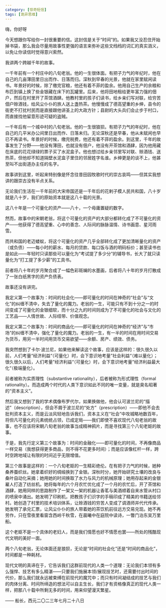```yaml
---
category: [惊奇短信]
tags: [诡异思维]
---
```

嗨，你好呀

今天想跟你写给你一封很重要的信。这封信是关于“时间”的。如果我又没忍住开始掉书袋，那么我会尽量用故事性更强的语言来弥补这些文绉绉的词汇的真实涵义，以免让你读信时觉得意兴索然。

我讲两个跨越千年的故事。

一千年前有一个村庄中的八旬老翁。他的一生很体面。有把子力气的年纪时，他在自己的几亩薄田里日出而作、日落而归。深秋到早春的光景，他就在家里赋闲读书。年景好的时候，除了缴完官粮，他还有着不菲的盈余。他用自己生产的余粮和布匹到镇上换了些金银藏在床下的瓦罐里。后来，他将田地租给更年富力强的佃户，然后在村里开了茶馆酒肆。他教村里的孩子们读书，给乡亲们写对联，给穷苦佃户赊酒钱，给风尘仆仆的旅人送上盏热茶。他慢慢成了德高望重的乡绅，县令的衙吏不打扰村民而是直接跟他讲圣上的大政方针；县尉的大头兵们会止步于村口，而直接找他留意形迹可疑的盗贼。

一千年后有一个城中村的八旬老翁。他的一生很狼狈。有把子力气的年纪时，他在自己的几平米办公间里日出而作、日落未归。无论深秋还是早春，他从未赋闲也早已不再读书。年景好的时候，缴完税费，他还有着不菲的盈余。到这里，千年的故事发生了分野——他没有薄田，也就没有佃户，他没有开茶馆和酒肆，因为他用藏在床底的花花绿绿的票子买了水泥盒子。他也想过给乡亲邻里写对联、赊酒钱、送热茶，但他却不知道隔壁水泥盒子里住的邻居姓字名谁。乡绅更是的谈不上，他甚至叫不出街道办主任的名字。

故事讲到这里，听起来特别像是怀念往昔田园牧歌时代的崇古哀鸣——但其实我想讲的跟崇古没有半点关系。

无论我们生活在一千年前的大宋帝国还是一千年后的花剌子模人民共和国，八十岁就是八十岁，我们的原始资本就是这八十载的光景。

这八十年是一个可量化的资产——八十，一个毋庸置疑的数字。

然而，故事中的宋朝老翁，将这个可量化的资产的大部分都转化成了不可量化的资产——他获得了德高望重、心中的善念、人际间的脉脉温情、诗书画意、星河雨雪。

而共和国的老迈蝼蚁，将这个可量化的资产几乎全部转化成了更加清晰量化的资产（或负债）——每小时的薪水、每月的贷款、每口饭与酒的明码标价；甚至读书也是如此——年轻时只读那些可以量化为“考试提了多少分”的辅导书，长大了就只读量化为“打工提了多少薪”的工具书。

前者将八十年的岁月聚合成了一幅色彩斑斓的水墨画，后者将八十年的岁月打散成了一张白纸黑字的资产负债表。

故事还没有讲完。

我定义第一个故事为：时间的社会化——即可量化的时间在神奇的“社会”与“文化”的纠缠不清中，失去了量化的魔力。老翁的一生，可能只有不到十分之一的时间变成了可量化的金银细软，而十分之九的时间则成为了不可量化的社会与文化的工艺品——人情世故、人际纽带、价值观念。

我定义第二个故事为：时间的商品化——即可量化的时间在神奇的“经济”与“市场”的纠缠不清中，强化了量化的魔力。老翁的一生，有一半的时间在用时间交易为货币，用另一半时间用货币交易欲望——余额、房产、绩效、债务。

我突然想到了卡尔·波兰尼，如果他来解读这个故事，应该是这样的：很久很久以前，人们考量“经济利益“（可量化）时，会下意识地考量”社会利益“（难以量化）；很久很久以后，人们考量”经济利益“（可量化）时，会下意识地考量”经济利益最大化“（极端量化）。

前者被称为实质理性（substantive rationality），后者被称为形式理性（formal rationality）。而造成两个时代的人类下意识如此不同的唯一变量，就是臭名昭著的“资本主义”。

然后我又想到了我的学术偶像布罗代尔，如果换做他，他会认可波兰尼的“描述”（description），但会不屑于波兰尼的“处方”（prescription）——即他不会去批判资本主义，而是云淡风轻地告诉我们，资本主义在“社会”中攻城略地数百年，将但凡可量化的元素统统占领，已成定局——我们即使不喜欢现代八旬老翁的故事，也不应该将宋朝八旬老翁的故事当成精神鸦片，而是寻找第三个八旬老妪的故事。

于是，我先行定义第三个故事为：时间的金融化——即可量化的时间，不再像商品一样交易（我想获得更多商品，则不得不花更多时间）；而是应该像杠杆一样，跨时空跨地域让有限的时间近乎无限增值。

第三个故事是这样的：一个八旬老妪的一生精彩绝伦。在有把子力气的时候，她种桑养蚕织丝。她拿着织好的绸缎换到了金银。深秋时分，她开始研究土壤的改良与桑叶自动化采摘；她用她的时间换取了水力与风力的机械原理；她用存起来的金银雇人打造了纺丝机。她将每年的六个月农忙优化成了一个月的农忙后，开了茶馆和酒肆，她用同样的思路制作了一架又一架的机器让香茗与美酒顺着自来水管从村口的喷泉中涌出。她发明了印刷机，把教孩子们识字的手稿印成了精美的书籍送给邻村。她创造了村里的技术培训体系，让赊酒钱的穷苦人变成了调酒师并代代传承。她发明了承兑汇票，让风尘仆仆的旅人带着她的茶饮机前往远方交易兑现。她不再劳作，只在雪夜里看窗含西岭千秋雪，在晨曦中在庭院中读诗，一瞥门泊东吴万里船。

这个老妪不是一个具体的老妇人，而是我们情愿也好不情愿也罢——所处的残酷现代文明的美好一面。

两个八旬老翁，无论体面还是狼狈，无论是“时间的社会化”还是“时间的商品化”，时间都是一种耗材。

现代文明的真谛在于，它告诉我们这群前现代的人类一个道理：无论我们本领有多么强悍、技艺有多么精湛——只要我们施展本领/展现技艺时，还需要付出时间的代价，那么我们就永远被束缚在前现代的魔咒中；而只有时间凝结成的技艺与我们的肉体分离、时间所缔造的想法可以自主生长，我们才有资格像真正的现代人类一样，把那八十载中所剩无多的时间，用来仰望漫天繁星。

—— 船长，西元二〇二三年七月二十八日
